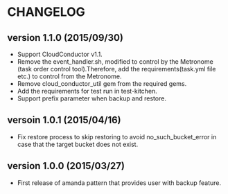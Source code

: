 CHANGELOG
=========

## version 1.1.0 (2015/09/30)

  - Support CloudConductor v1.1.
  - Remove the event_handler.sh, modified to control by the Metronome (task order control tool).Therefore, add the requirements(task.yml file etc.) to control from the Metronome.
  - Remove cloud_conductor_util gem from the required gems.
  - Add the requirements for test run in test-kitchen.
  - Support prefix parameter when backup and restore.

## versoin 1.0.1 (2015/04/16)

  - Fix restore process to skip restoring to avoid no_such_bucket_error in case that the target bucket does not exist.

## version 1.0.0 (2015/03/27)

  - First release of amanda pattern that provides user with backup feature.
